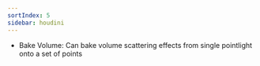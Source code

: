 ```yaml
---
sortIndex: 5
sidebar: houdini
---
```


- Bake Volume: Can bake volume scattering effects from single pointlight onto a set of points
